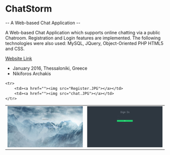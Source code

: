 # ChatStorm
-- A Web-based Chat Application --

A Web-based Chat Application which supports online chatting via a public Chatroom. Registration and Login features are implemented. The following technologies were also used: MySQL, JQuery, Object-Oriented PHP HTML5 and CSS.

<a href="http://chatstorm.3eeweb.com/arxa/PHP/index.php">Website Link</a>
<br/>
 - January 2016, Thessaloniki, Greece
 - Nikiforos Archakis

<table>
 	<tr>
		<td><a href=""><img src="homepage.JPG"></a></td>
		<td><a href=""><img src="Signin.JPG"></a></td>
	</tr>
	
 	<tr>
		<td><a href=""><img src="Register.JPG"></a></td>
		<td><a href=""><img src="chat.JPG"></a></td>
	</tr>
</table>

